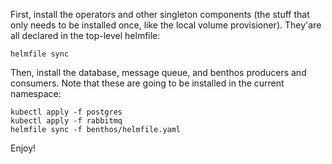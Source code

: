 First, install the operators and other singleton components (the stuff that only needs to be installed once, like the local volume provisioner). They'are all declared in the top-level helmfile:

```
helmfile sync
```

Then, install the database, message queue, and benthos producers and consumers. Note that these are going to be installed in the current namespace:

```
kubectl apply -f postgres
kubectl apply -f rabbitmq
helmfile sync -f benthos/helmfile.yaml
```

Enjoy!
